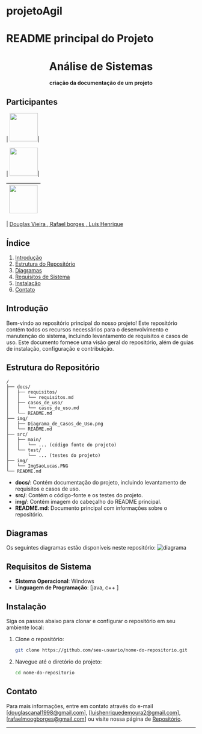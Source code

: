 # projetoAgil

# README principal do Projeto


<div align="center"><h1> Análise de Sistemas</h1><p><b> criação da documentação de um projeto </b></p></div>

## Participantes
| [<img src="https://avatars.githubusercontent.com/u/130025057?s=400&u=f96f391fe5b875750f59ae9e4f601eaed19b9a33&v=4" width="75px"/>](https://github.com/DouglasVbr )|

| [<img src="https://avatars.githubusercontent.com/u/130782383?v=4" width="75px"/>](https://github.com/rafawkkj )|

| [<img src="https://avatars.githubusercontent.com/u/127573707?v=4" width="75px"/> ](https://github.com/luishq )|
| :------------------------------------------------------------------------------------------------------------------------: |

| [Douglas Vieira , ](https://github.com/DouglasVbr)
[Rafael borges , ](https://github.com/rafawkkj)
[Luis Henrique  ](https://github.com/luishq)





## Índice

1. [Introdução](#introdução)
2. [Estrutura do Repositório](#estrutura-do-repositório)
3. [Diagramas](#diagramas)
4. [Requisitos de Sistema](#requisitos-de-sistema)
5. [Instalação](#instalação)
6. [Contato](#contato)

## Introdução

Bem-vindo ao repositório principal do nosso projeto! Este repositório contém todos os recursos necessários para o desenvolvimento e manutenção do sistema, incluindo levantamento de requisitos e casos de uso. Este documento fornece uma visão geral do repositório, além de guias de instalação, configuração e contribuição.

## Estrutura do Repositório

```
/
├── docs/
│   ├── requisitos/
│   │   └── requisitos.md
│   ├── casos_de_uso/
│   │   └── casos_de_uso.md
│   └── README.md
├── img/
│   ├── Diagrama_de_Casos_de_Uso.png
│   └── README.md
├── src/
│   ├── main/
│   │   └── ... (código fonte do projeto)
│   └── test/
│       └── ... (testes do projeto)
├── img/
│   └── ImgSaoLucas.PNG
└── README.md

```

- **docs/**: Contém documentação do projeto, incluindo levantamento de requisitos e casos de uso.
- **src/**: Contém o código-fonte e os testes do projeto.
- **img/**: Contém imagem do cabeçalho do README principal.
- **README.md**: Documento principal com informações sobre o repositório.

## Diagramas

Os seguintes diagramas estão disponíveis neste repositório:
![diagrama](https://github.com/DouglasVbr/projetoAgil/assets/130025057/e5bf7af3-48e2-4e29-9b9d-99ff3ee61b58)

## Requisitos de Sistema

- **Sistema Operacional**: Windows
- **Linguagem de Programação**: [java, c++ ]


## Instalação

Siga os passos abaixo para clonar e configurar o repositório em seu ambiente local:

1. Clone o repositório:
   ```bash
   git clone https://github.com/seu-usuario/nome-do-repositorio.git
   ```
2. Navegue até o diretório do projeto:
   ```bash
   cd nome-do-repositorio
   ```


## Contato

Para mais informações, entre em contato através do e-mail [douglascanal1998@gmail.com],
[luishenriquedemoura2@gmail.com],
[rafaelmoogborges@gmail.com] ou visite nossa página de [Repositório](https://github.com/DouglasVbr/projetoAgil).

---
